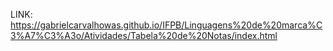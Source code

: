 LINK: https://gabrielcarvalhowas.github.io/IFPB/Linguagens%20de%20marca%C3%A7%C3%A3o/Atividades/Tabela%20de%20Notas/index.html
